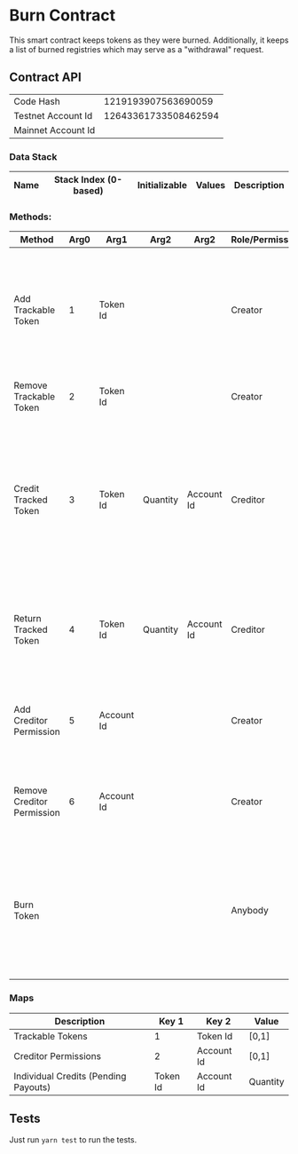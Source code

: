 # Burn Contract

This smart contract keeps tokens as they were burned. Additionally, it keeps a list of burned registries which may serve
as a "withdrawal" request.

## Contract API

|                    |                      |
|--------------------|----------------------|
| Code Hash          | 1219193907563690059  |
| Testnet Account Id | 12643361733508462594 |
| Mainnet Account Id |                      |

### Data Stack

| Name | Stack Index (0-based) | Initializable | Values | Description |
|------|-----------------------|---------------|--------|-------------|

### Methods:

| Method                     | Arg0 | Arg1       | Arg2     | Arg2       | Role/Permission | Description                                                                                                                                                 |
|----------------------------|------|------------|----------|------------|-----------------|-------------------------------------------------------------------------------------------------------------------------------------------------------------|
| Add Trackable Token        | 1    | Token Id   |          |            | Creator         | Allows to set which Tokens are trackable (SIGNA is not trackable). Trackable Tokens are kept in a map                                                       |
| Remove Trackable Token     | 2    | Token Id   |          |            | Creator         | Removes a trackable token from map.                                                                                                                         |
| Credit Tracked Token       | 3    | Token Id   | Quantity | Account Id | Creditor        | If given `Token Id` is trackable, then this command credits token (in form of offchain payouts), giving AXT control of how much on payout is still pending. |
| Return Tracked Token       | 4    | Token Id   | Quantity | Account Id | Creditor        | If given `Token Id` is trackable, then this command returns `Quantity` credits to Account Id                                                                |
| Add Creditor Permission    | 5    | Account Id |          |            | Creator         | Grants permission to an account to "Credit Tracked Token", "Can                                                                                             |
| Remove Creditor Permission | 6    | Account Id |          |            | Creator         | Revokes permission for an account to "Credit Tracked Token"                                                                                                 |
| Burn Token                 |      |            |          |            | Anybody         | Everyone who sends a token to this contract, will automatically burn it, as this contract has no way to get received tokens and signa back                  |

### Maps

| Description                          | Key 1    | Key 2      | Value    |
|--------------------------------------|----------|------------|----------|
| Trackable Tokens                     | 1        | Token Id   | [0,1]    |
| Creditor Permissions                 | 2        | Account Id | [0,1]    |
| Individual Credits (Pending Payouts) | Token Id | Account Id | Quantity |

## Tests

Just run `yarn test` to run the tests.